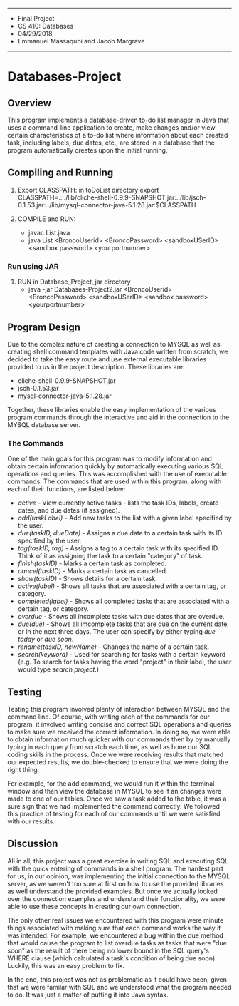 ****************
* Final Project
* CS 410: Databases
* 04/29/2018
* Emmanuel Massaquoi and Jacob Margrave
**************** 

# Databases-Project

## Overview
This program implements a database-driven to-do list manager in Java that uses a command-line application to create, make changes and/or view certain characteristics of a to-do list where information about each created task, including labels, due dates, etc., are stored in a database that the program automatically creates upon the initial running.  

## Compiling and Running
1. Export CLASSPATH: in toDoList directory
	export CLASSPATH=.:../lib/cliche-shell-0.9.9-SNAPSHOT.jar:../lib/jsch-0.1.53.jar:../lib/mysql-connector-java-5.1.28.jar:$CLASSPATH

2. COMPILE and RUN:
	* javac List.java 
	* java List &lt;BroncoUserid&gt; &lt;BroncoPassword&gt; &lt;sandboxUSerID&gt; &lt;sandbox password&gt; &lt;yourportnumber&gt;

### Run using JAR
1. RUN in Database_Project_jar directory
	* java -jar Databases-Project2.jar &lt;BroncoUserid&gt; &lt;BroncoPassword&gt; &lt;sandboxUSerID&gt; &lt;sandbox password&gt; &lt;yourportnumber&gt;

## Program Design
Due to the complex nature of creating a connection to MYSQL as well as creating shell command templates with Java code written from scratch, we decided to take the easy route and use external executable libraries provided to us in the project description. These libraries are:
* cliche-shell-0.9.9-SNAPSHOT.jar
* jsch-0.1.53.jar
* mysql-connector-java-5.1.28.jar

Together, these libraries enable the easy implementation of the various program commands through the interactive and aid in the connection to the MYSQL database server. 

### The Commands
One of the main goals for this program was to modify information and obtain certain information quickly by automatically executing various SQL operations and queries. This was accomplished with the use of executable commands. The commands that are used within this program, along with each of their functions, are listed below:
* *active* - View currently active tasks - lists the task IDs, labels, create dates, and due dates (if assigned).
* *add(taskLabel)* - Add new tasks to the list with a given label specified by the user.
* *due(taskID, dueDate)* - Assigns a due date to a certain task with its ID specified by the user.
* *tag(taskID, tag)* - Assigns a tag to a certain task with its specified ID. Think of it as assigning the task to a certain "category" of task.
* *finish(taskID)* - Marks a certain task as completed.
* *cancel(taskID)* - Marks a certain task as cancelled.
* *show(taskID)* - Shows details for a certain task.
* *active(label)* - Shows all tasks that are associated with a certain tag, or category.
* *completed(label)* - Shows all completed tasks that are associated with a certain tag, or category.
* *overdue* - Shows all incomplete tasks with due dates that are overdue.
* *due(due)* - Shows all imcomplete tasks that are due on the current date, or in the next three days. The user can specify by either typing *due today* or *due soon*.
* *rename(taskID, newName)* - Changes the name of a certain task.
* *search(keyword)* - Used for searching for tasks with a certain keyword (e.g. To search for tasks having the word "project" in their label, the user would type *search project*.)

## Testing
Testing this program involved plenty of interaction between MYSQL and the command line. Of course, with writing each of the commands for our program, it involved writing concise and correct SQL operations and queries to make sure we received the correct information. In doing so, we were able to obtain information much quicker with our commands then by by manually typing in each query from scratch each time, as well as hone our SQL coding skills in the process. Once we were receiving results that matched our expected results, we double-checked to ensure that we were doing the right thing. 

For example, for the add command, we would run it within the terminal window and then view the database in MYSQL to see if an changes were made to one of our tables. Once we saw a task added to the table, it was a sure sign that we had implemented the command correctly. We followed this practice of testing for each of our commands until we were satisfied with our results.

## Discussion
All in all, this project was a great exercise in writing SQL and executing SQL with the quick entering of commands in a shell program. The hardest part for us, in our opinion, was implementing the initial connection to the MYSQL server, as we weren't too sure at first on how to use the provided libraries as well understand the provided examples. But once we actually looked over the connection examples and understand their functionality, we were able to use these concepts in creating our own connection.

The only other real issues we encountered with this program were minute things associated with making sure that each command works the way it was intended. For example, we encountered a bug within the due method that would cause the program to list overdue tasks as tasks that were "due soon" as the result of there being no lower bound in the SQL query's WHERE clause (which calculated a task's condition of being due soon). Luckily, this was an easy problem to fix.

In the end, this project was not as problematic as it could have been, given that we were familar with SQL and we understood what the program needed to do. It was just a matter of putting it into Java syntax.

